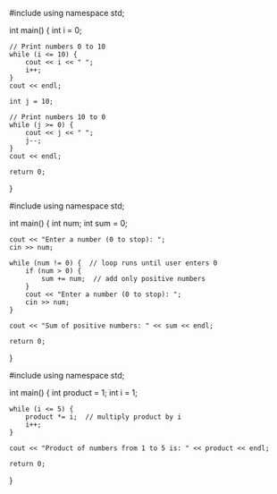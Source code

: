 #include <iostream>
using namespace std;

int main() {
    int i = 0;

    // Print numbers 0 to 10
    while (i <= 10) {
        cout << i << " ";
        i++;
    }
    cout << endl;

    int j = 10;

    // Print numbers 10 to 0
    while (j >= 0) {
        cout << j << " ";
        j--;
    }
    cout << endl;

    return 0;
}


#include <iostream>
using namespace std;

int main() {
    int num;
    int sum = 0;

    cout << "Enter a number (0 to stop): ";
    cin >> num;

    while (num != 0) {  // loop runs until user enters 0
        if (num > 0) {
            sum += num;  // add only positive numbers
        }
        cout << "Enter a number (0 to stop): ";
        cin >> num;
    }

    cout << "Sum of positive numbers: " << sum << endl;

    return 0;
}


#include <iostream>
using namespace std;

int main() {
    int product = 1;
    int i = 1;

    while (i <= 5) {
        product *= i;  // multiply product by i
        i++;
    }

    cout << "Product of numbers from 1 to 5 is: " << product << endl;

    return 0;
}

